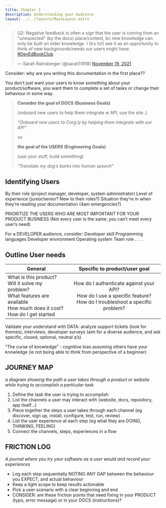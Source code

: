 ```yaml
---
title: Chapter 1
description: Understanding your Audience
layout: ../../layouts/MainLayout.astro
---
```



<blockquote class="twitter-tweet" data-dnt="true"><p lang="en" dir="ltr">Q2: Negative feedback is often a sign that the user is coming from an &quot;unexpected&quot; (by the docs) place/context, bc new knowledge can only be built on older knowledge. I (try to!) see it as an opportunity to think of new backgrounds/needs our users might have. <a href="https://twitter.com/hashtag/DevEdBookClub?src=hash&amp;ref_src=twsrc%5Etfw">#DevEdBookClub</a></p>&mdash; Sarah Rainsberger (@sarah11918) <a href="https://twitter.com/sarah11918/status/1461524026111799298?ref_src=twsrc%5Etfw">November 19, 2021</a></blockquote> <script async src="https://platform.twitter.com/widgets.js" charset="utf-8"></script>


Consider: why are you writing this documentation in the first place??

You don’t just want your users to know something about your product/software, you want them to complete a set of tasks or change their behaviour in some way.

> **Consider the goal of DOCS (Business Goals)**
>
> (onboard new users to help them integrate w API, use the site..)
>
> *“Onboard new users to Corg.ly by helping them integrate with our API”*
>
> vs
>
> **the goal of the USERS (Engineering Goals)**
> 
> (use your stuff, build something)
>
> *“Translate my dog’s barks into human speech”*

## Identifying Users
By their role (project manager, developer, system administrator)
Level of experience (junior/senior? New to their roles?)
Situation they’re in when they’re reading your documentation (4am emergencies?)

PRIORITIZE THE USERS WHO ARE MOST IMPORTANT FOR YOUR PRODUCT BUSINESS
(Not every user is the same; you can’t meet every user’s need)

For a DEVELOPER audience, consider:
Developer skill
Programming languages
Developer environment
Operating system
Team role . . . .


## Outline User needs

| General       | Specific to product/user goal |
|--------------|:------:|
| What is this product?<br>Will it solve my problem?<br>What features are available<br>How much does it cost?<br>How do I get started|  How do I authenticate against your API?<br>How do I use a specific feature?<br>How do I troubleshoot a specific problem?| 

Validate your understand with DATA: analyze support tickets (look for themes), interviews, developer surveys (aim for a diverse audience, and ask specific, closed, optional, neutral q’s)

“The curse of knowledge” - cognitive bias assuming others have your knowledge (ie not being able to think from perspective of a beginner)

## **JOURNEY MAP** 

*a diagram showing the path a user takes through a product or website while trying to accomplish a particular task*

1. Define the task the user is trying to accomplish
2. List the channels a user may interact with (website, docs, repository, app itself…)
3. Piece together the steps a user takes through each channel (eg discover, sign up, install, configure, test, run, review)
4. List the user experience at each step (eg what they are DOING, THINKING, FEELING)
5. Connect the channels, steps, experiences in a flow

## **FRICTION LOG** 

*A journal where you try your software as a user would and record your experiences*

- Log each step sequentially NOTING ANY GAP between the behaviour you EXPECT, and actual behaviour
- Keep a tight scope to keep results actionable
- Pick a user scenario with a clear beginning and end
- CONSIDER: are these friction points that need fixing in your PRODUCT (typo, error message) or in your DOCS (instructions)?
